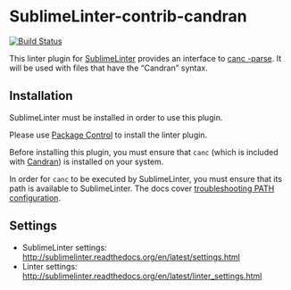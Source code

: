SublimeLinter-contrib-candran
================================

[![Build Status](https://travis-ci.org/SublimeLinter/SublimeLinter-contrib-candran.svg?branch=master)](https://travis-ci.org/SublimeLinter/SublimeLinter-contrib-candran)

This linter plugin for [SublimeLinter](https://github.com/SublimeLinter/SublimeLinter) provides an interface to [canc -parse](https://github.com/Reuh/candran). It will be used with files that have the “Candran” syntax.

## Installation
SublimeLinter must be installed in order to use this plugin. 

Please use [Package Control](https://packagecontrol.io) to install the linter plugin.

Before installing this plugin, you must ensure that `canc` (which is included with [Candran](https://github.com/Reuh/candran)) is installed on your system.

In order for `canc` to be executed by SublimeLinter, you must ensure that its path is available to SublimeLinter. The docs cover [troubleshooting PATH configuration](http://sublimelinter.readthedocs.io/en/latest/troubleshooting.html#finding-a-linter-executable).

## Settings
- SublimeLinter settings: http://sublimelinter.readthedocs.org/en/latest/settings.html
- Linter settings: http://sublimelinter.readthedocs.org/en/latest/linter_settings.html

